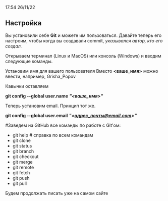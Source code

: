 17:54 26/11/22
## Настройка
Вы установили себе **Git** и можете им пользоваться. Давайте теперь его настроим, чтобы когда вы создавали commit, _указывался автор, кто его создал._

Открываем терминал (Linux и MacOS) или консоль (Windows) и вводим следующие команды.

Установим имя для вашего пользователя
Вместо **<ваше_имя>** можно ввести, например, Grisha_Popov

Кавычки оставляем

**git config --global user.name** _**"<ваше_имя>"**_

Теперь установим email. Принцип тот же.

**git config --global user.email** _**"<адрес_почты@email.com>"**_

#Заведем на GitHub все команды по работе с Git'ом:

- git help # справка по всем командам
- git clone
- git status
- git branch
- git checkout
- git merge
- git remote
- git fetch
- git push
- git pull

Будем продолжать писать уже на самом сайте
